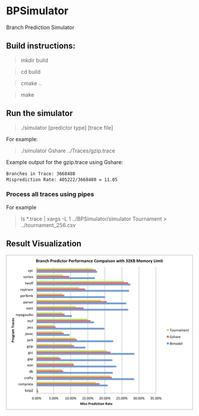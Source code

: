 # BPSimulator
Branch Prediction Simulator

## Build instructions:

> mkdir build

> cd build

> cmake ..

> make

## Run the simulator

> ./simulator [predictor type] [trace file]

For example:
> ./simulator Gshare ../Traces/gzip.trace

Example output for the gzip.trace using Gshare:
```
Branches in Trace: 3668480
Misprediction Rate: 405222/3668480 = 11.05
```

### Process all traces using pipes

For example
> ls *.trace | xargs -L 1 ../BPSimulator/simulator Tournament > ../tournament_256.csv

## Result Visualization

![32KB Result](https://github.com/angzhang1/BPSimulator/blob/master/miss-prediction-rate_32.png)
